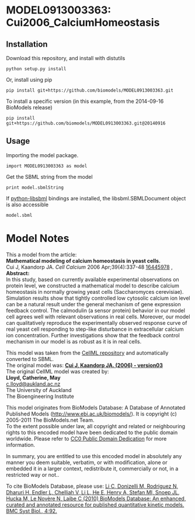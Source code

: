 # MODEL0913003363: Cui2006_CalciumHomeostasis

## Installation

Download this repository, and install with distutils

`python setup.py install`

Or, install using pip

`pip install git+https://github.com/biomodels/MODEL0913003363.git`

To install a specific version (in this example, from the 2014-09-16 BioModels release)

`pip install git+https://github.com/biomodels/MODEL0913003363.git@20140916`

## Usage

Importing the model package.

`import MODEL0913003363 as model`

Get the SBML string from the model

`print model.sbmlString`

If [python-libsbml](https://pypi.python.org/pypi/python-libsbml) bindings are
installed, the libsbml.SBMLDocument object is also accessible

`model.sbml`


# Model Notes


This a model from the article:  
**Mathematical modeling of calcium homeostasis in yeast cells.**   
Cui J, Kaandorp JA. _Cell Calcium_ 2006 Apr;39(4):337-48
[16445978](http://www.ncbi.nlm.nih.gov/pubmed/16445978) ,  
**Abstract:**   
In this study, based on currently available experimental observations on
protein level, we constructed a mathematical model to describe calcium
homeostasis in normally growing yeast cells (Saccharomyces cerevisiae).
Simulation results show that tightly controlled low cytosolic calcium ion
level can be a natural result under the general mechanism of gene expression
feedback control. The calmodulin (a sensor protein) behavior in our model cell
agrees well with relevant observations in real cells. Moreover, our model can
qualitatively reproduce the experimentally observed response curve of real
yeast cell responding to step-like disturbance in extracellular calcium ion
concentration. Further investigations show that the feedback control mechanism
in our model is as robust as it is in real cells.

This model was taken from the [CellML
repository](http://www.cellml.org/models) and automatically converted to SBML.  
The original model was: [ **Cui J, Kaandorp JA. (2006) - version03**
](http://www.cellml.org/models/cui_kaandorp_2006_version03)  
The original CellML model was created by:  
**Lloyd, Catherine, May**   
c.lloyd@aukland.ac.nz  
The University of Auckland  
The Bioengineering Institute  

This model originates from BioModels Database: A Database of Annotated
Published Models (http://www.ebi.ac.uk/biomodels/). It is copyright (c)
2005-2011 The BioModels.net Team.  
To the extent possible under law, all copyright and related or neighbouring
rights to this encoded model have been dedicated to the public domain
worldwide. Please refer to [CC0 Public Domain
Dedication](http://creativecommons.org/publicdomain/zero/1.0/) for more
information.

In summary, you are entitled to use this encoded model in absolutely any
manner you deem suitable, verbatim, or with modification, alone or embedded it
in a larger context, redistribute it, commercially or not, in a restricted way
or not..  
  
To cite BioModels Database, please use: [Li C, Donizelli M, Rodriguez N,
Dharuri H, Endler L, Chelliah V, Li L, He E, Henry A, Stefan MI, Snoep JL,
Hucka M, Le Novère N, Laibe C (2010) BioModels Database: An enhanced, curated
and annotated resource for published quantitative kinetic models. BMC Syst
Biol., 4:92.](http://www.ncbi.nlm.nih.gov/pubmed/20587024)


